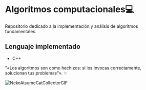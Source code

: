 # Algoritmos computacionales💻
Repositorio dedicado a la implementación y análisis de algoritmos fundamentales.
## Lenguaje implementado
- C++

"«Los algoritmos son como hechizos: si los invocas correctamente, solucionan tus problemas"». ✨

![NekoAtsumeCatCollectorGIF](https://github.com/user-attachments/assets/2745004d-fc22-42f9-9919-985ce9016bc3)
